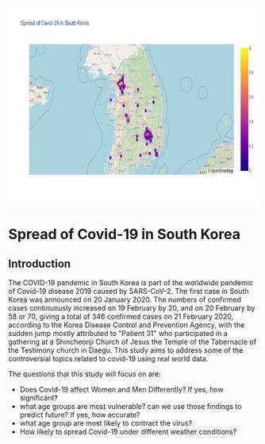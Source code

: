 <p align="center">
<img src="Data/img/newplot.png"  height="400" width="600" />
</p>

# Spread of Covid-19 in South Korea

## Introduction  

The COVID-19 pandemic in South Korea is part of the worldwide pandemic of Covid-19 disease 2019 caused by SARS-CoV-2. The first case in South Korea was announced on 20 January 2020. The numbers of confirmed cases continuously increased on 19 February by 20, and on 20 February by 58 or 70, giving a total of 346 confirmed cases on 21 February 2020, according to the Korea Disease Control and Prevention Agency, with the sudden jump mostly attributed to "Patient 31" who participated in a gathering at a Shincheonji Church of Jesus the Temple of the Tabernacle of the Testimony church in Daegu. This study aims to address some of the controversial topics related to covid-19 using real world data.

The questions that this study will focus on are:

 * Does Covid-19 affect Women and Men Differently? If yes, how significant?
 * what age groups are most vulnerable? can we use those findings to predict future? If yes, how accurate?
 * what age group are most likely to contract the virus?
 * How likely to spread Covid-19 under different weather conditions?
